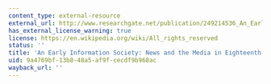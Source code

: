 ```yaml
---
content_type: external-resource
external_url: http://www.researchgate.net/publication/249214536_An_Early_Information_Society_News_and_the_Media_in_Eighteenth-Century_Paris
has_external_license_warning: true
license: https://en.wikipedia.org/wiki/All_rights_reserved
status: ''
title: 'An Early Information Society: News and the Media in Eighteenth-Century Paris'
uid: 9a4769bf-13b8-48a5-af9f-cecdf9b968ac
wayback_url: ''
---
```

